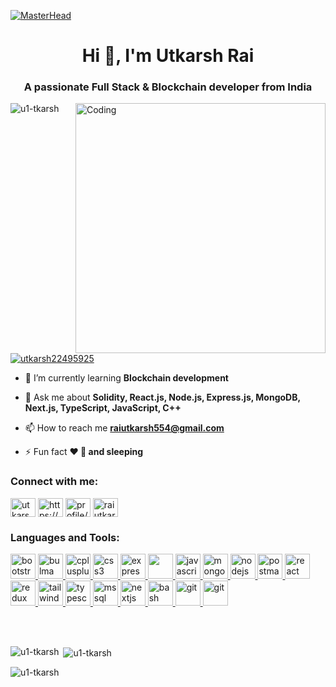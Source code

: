 [![MasterHead](https://miro.medium.com/v2/resize:fit:828/format:webp/1*yw0TnheAGN-LPneDaTlaxw.gif)](https://codegrills.in)
<h1 align="center">Hi 👋, I'm Utkarsh Rai</h1>
<h3 align="center">A passionate Full Stack & Blockchain developer from India</h3>
<img align="right" alt="Coding" width="400" src="https://media.tenor.com/rePDfDWO3XoAAAAd/hacking.gif">

<p align="left"> <img src="https://komarev.com/ghpvc/?username=u1-tkarsh&label=Profile%20views&color=0e75b6&style=flat" alt="u1-tkarsh" /> </p>

<p align="left"> <a href="https://twitter.com/utkarsh22495925" target="blank"><img src="https://img.shields.io/twitter/follow/utkarsh22495925?logo=twitter&style=for-the-badge" alt="utkarsh22495925" /></a> </p>

- 🌱 I’m currently learning **Blockchain development**

- 💬 Ask me about **Solidity, React.js, Node.js, Express.js, MongoDB, Next.js, TypeScript, JavaScript, C++**

- 📫 How to reach me **raiutkarsh554@gmail.com**

- ⚡ Fun fact **❤️ 💪 and sleeping**

<h3 align="left">Connect with me:</h3>
<p align="left">
<a href="https://twitter.com/utkarsh22495925" target="blank"><img align="center" src="https://www.svgrepo.com/show/362166/social-twitter.svg" alt="utkarsh22495925" height="30" width="40" /></a>
<a href="https://linkedin.com/in/utkarsh-rai-466a54218/" target="blank"><img align="center" src="https://www.svgrepo.com/show/452051/linkedin.svg" alt="https://www.linkedin.com/in/utkarsh-rai-466a54218/" height="30" width="40" /></a>
<a href="https://hackerrank.com/profile/raiutkarsh554" target="blank"><img align="center" src="https://www.svgrepo.com/show/341892/hackerrank.svg" alt="profile/raiutkarsh554" height="30" width="40" /></a>
  <a href="https://www.leetcode.com/raiutkarsh554/" target="blank"><img align="center" src="https://www.svgrepo.com/show/517366/leetcode.svg" alt="raiutkarsh554/" height="30" width="40" /></a>
</p>

<h3 align="left">Languages and Tools:</h3>
<p align="left"> <a href="https://getbootstrap.com" target="_blank" rel="noreferrer"> <img src="https://www.svgrepo.com/show/353498/bootstrap.svg" alt="bootstrap" width="40" height="40"/> </a> <a href="https://bulma.io/" target="_blank" rel="noreferrer"> <img src="https://www.svgrepo.com/show/353527/bulma.svg" alt="bulma" width="40" height="40"/> </a> <a href="https://www.w3schools.com/cpp/" target="_blank" rel="noreferrer"> <img src="https://encrypted-tbn0.gstatic.com/images?q=tbn:ANd9GcRM5Ft21sEbjJhRHN1DN0aEadmzMqhvV8gLeA&usqp=CAU" alt="cplusplus" width="40" height="40"/> </a> <a href="https://www.w3schools.com/css/" target="_blank" rel="noreferrer"> <img src="https://www.svgrepo.com/show/452185/css-3.svg" alt="css3" width="40" height="40"/> </a> <a href="https://expressjs.com" target="_blank" rel="noreferrer"> <img src="https://www.svgrepo.com/show/353724/express.svg" alt="express" width="40" height="40"/> </a> <a href="https://www.w3.org/html/" target="_blank" rel="noreferrer"> <img src="https://www.svgrepo.com/show/452228/html-5.svg" width="40" height="40"/> </a> <a href="https://developer.mozilla.org/en-US/docs/Web/JavaScript" target="_blank" rel="noreferrer"> <img src="https://www.svgrepo.com/show/349419/javascript.svg" alt="javascript" width="40" height="40"/> </a> <a href="https://www.mongodb.com/" target="_blank" rel="noreferrer"> <img src="https://www.svgrepo.com/show/373845/mongo.svg" alt="mongodb" width="40" height="40"/> </a>  </a> <a href="https://nodejs.org" target="_blank" rel="noreferrer"> <img src="https://www.svgrepo.com/show/376337/node-js.svg" alt="nodejs" width="40" height="40"/> </a> <a href="https://postman.com" target="_blank" rel="noreferrer"> <img src="https://www.vectorlogo.zone/logos/getpostman/getpostman-icon.svg" alt="postman" width="40" height="40"/> </a> <a href="https://reactjs.org/" target="_blank" rel="noreferrer"> <img src="https://www.svgrepo.com/show/452092/react.svg" alt="react" width="40" height="40"/> </a> <a href="https://redux.js.org" target="_blank" rel="noreferrer"> <img src="https://www.svgrepo.com/show/354274/redux.svg" alt="redux" width="40" height="40"/> </a> <a href="https://tailwindcss.com/" target="_blank" rel="noreferrer"> <img src="https://www.vectorlogo.zone/logos/tailwindcss/tailwindcss-icon.svg" alt="tailwind" width="40" height="40"/> </a> <a href="https://www.typescriptlang.org/" target="_blank" rel="noreferrer"> <img src="https://www.svgrepo.com/show/439022/typescript.svg" alt="typescript" width="40" height="40"/> </a> <a href="https://www.microsoft.com/en-us/sql-server" target="_blank" rel="noreferrer"> <img src="https://www.svgrepo.com/show/303229/microsoft-sql-server-logo.svg" alt="mssql" width="40" height="40"/> </a> <a href="https://nextjs.org/" target="_blank" rel="noreferrer"> <img src="https://cdn.worldvectorlogo.com/logos/nextjs-2.svg" alt="nextjs" width="40" height="40"/> </a> <a href="https://www.gnu.org/software/bash/" target="_blank" rel="noreferrer"> <img src="https://www.vectorlogo.zone/logos/gnu_bash/gnu_bash-icon.svg" alt="bash" width="40" height="40"/> </a><a href="https://git-scm.com/" target="_blank" rel="noreferrer"> <img src="https://www.vectorlogo.zone/logos/git-scm/git-scm-icon.svg" alt="git" width="40" height="40"/> </a>  <a href="https://soliditylang.org/" target="_blank" rel="noreferrer"> <img src="https://www.svgrepo.com/show/373788/light-solidity.svg" alt="git" width="40" height="40"/> </a></p>

<br><br>

<p><img align="left" src="https://github-readme-stats.vercel.app/api/top-langs?username=u1-tkarsh&show_icons=true&locale=en&layout=compact" alt="u1-tkarsh" /></p>

<p>&nbsp;<img align="center" src="https://github-readme-stats.vercel.app/api?username=u1-tkarsh&show_icons=true&locale=en" alt="u1-tkarsh" /></p>

<p><img align="center" src="https://github-readme-streak-stats.herokuapp.com/?user=u1-tkarsh&" alt="u1-tkarsh" /></p>
